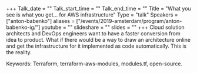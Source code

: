 +++
Talk_date = ""
Talk_start_time = ""
Talk_end_time = ""
Title = "What you see is what you get… for AWS infrastructure"
Type = "talk"
Speakers = ["anton-babenko"]
aliases = ["/events/2019-amsterdam/program/anton-babenko-ig/"]
youtube = ""
slideshare = ""
slides = ""
+++
Cloud solution architects and DevOps engineers want to have a faster conversion from idea to product. What if there would be a way to draw an architecture online and get the infrastructure for it implemented as code automatically. This is the reality.

Keywords: Terraform, terraform-aws-modules, modules.tf, open-source.
